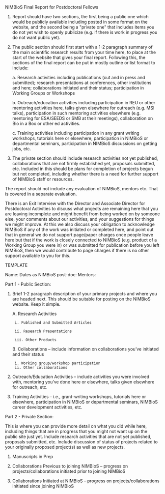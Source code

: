 NIMBioS Final Report for Postdoctoral Fellows

1. Report should have two sections, the first being a public one which would be publicly available including posted in some format on the website, and the second being a "private one" that includes items you do not yet wish to openly publicize (e.g. if there is work in progress you do not want public yet).

2. The public section should first start with a 1-2 paragraph summary of the main scientific research results from your time here, to place at the start of the website that gives your final report. Following this, the sections of the final report can be put in mostly outline or list format to include:

    a. Research activities including publications (out and in press and submitted); research presentations at conferences, other institutions and here; collaborations initiated and their status; participation in Working Groups or Workshops

    b. Outreach/education activities including participation in REU or other mentoring activities here, talks given elsewhere for outreach (e.g. MSI talks), participation in such mentoring activities elsewhere (e.g.
mentoring for ESA/SEEDS or SMB at their meetings), collaboration on Bio in a Box or other ed activities.

    c. Training activities including participation in any grant writing workshops, tutorials here or elsewhere, participation in NIMBioS or departmental seminars, participation in NIMBioS discussions on getting jobs, etc.

3. The private section should include research activities not yet published, collaborations that are not firmly established yet, proposals submitted, etc. Included in this should be plans for completion of projects begun but not completed, including whether there is a need for further support of NIMBioS staff or resources.

The report should not include any evaluation of NIMBioS, mentors etc. That is covered in a separate evaluation.

There is an Exit Interview with the Director and Associate Director for Postdoctoral Activities to discuss what projects are remaining here that you are leaving incomplete and might benefit from being worked on by someone else, your comments about our activities, and your suggestions for things we might improve. At this we also discuss your obligation to acknowledge NIMBioS if any of the work was initiated or completed here, and point out that in general we do not support page/paper charges once people leave here but that if the work is closely connected to NIMBioS (e.g. product of a Working Group you were in) or was submitted for publication before you left NIMBioS, then we would contribute to page charges if there is no other support available to you for this.

TEMPLATE

Name:
Dates as NIMBioS post-doc:
Mentors:

Part 1 - Public Section:

1. Brief 1-2 paragraph description of your primary projects and where you are headed next.  This should be suitable for posting on the NIMBioS website.  Keep it simple.

    A. Research Activities

        i. Published and Submitted Articles

        ii. Research Presentations

        iii. Other Products

    B. Collaborations – include information on collaborations you’ve initiated and their status

        i. Working group/workshop participation
        ii. Other collaborations

2. Outreach/Education Activities – include activities you were involved with, mentoring you’ve done here or elsewhere, talks given elsewhere for outreach, etc.

3.  Training Activities – i.e., grant-writing workshops, tutorials here or elsewhere, participation in NIMBioS or departmental seminars, NIMBioS career development activities, etc.



Part 2 - Private Section:

This is where you can provide more detail on what you did while here, including things that are in progress that you might not want up on the public site just yet.  Include research activities that are not yet published, proposals submitted, etc.  Include discussion of status of projects related to your originally proposed project(s) as well as new projects.

1. Manuscripts in Prep

2. Collaborations Previous to joining NIMBioS – progress on projects/collaborations initiated prior to joining NIMBioS

3. Collaborations Initiated at NIMBioS – progress on projects/collaborations initiated since joining NIMBioS
